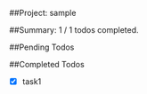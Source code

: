 ##Project: sample

##Summary: 1 / 1 todos completed.

##Pending Todos

##Completed Todos
- [x] task1
